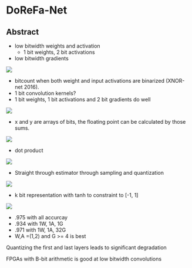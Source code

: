 # DoReFa-Net

## Abstract
* low bitwidth weights and activation
    * 1 bit weights, 2 bit activations
* low bitwidth gradients

![](https://i.imgur.com/isbpqr4.png)

* bitcount when both weight and input activations are binarized (XNOR-net 2016).
* 1 bit convolution kernels?
* 1 bit weights, 1 bit activations and 2 bit gradients do well

![](https://i.imgur.com/isbpqr4.png)

* x and y are arrays of bits, the floating point can be calculated by those sums.

![](https://i.imgur.com/UKMw0Vt.png)

* dot product

![](https://i.imgur.com/aagv0oS.png)

* Straight through estimator through sampling and quantization

![](https://i.imgur.com/77wxwFU.png)

* k bit representation with tanh to constraint to [-1, 1]

![](https://i.imgur.com/OuygHvF.png)

* .975 with all accurcay
* .934 with 1W, 1A, 1G
* .971 with 1W, 1A, 32G
* W,A =(1,2) and G >= 4 is best

Quantizing the first and last layers leads to significant degradation 

FPGAs with B-bit arithmetic is good at low bitwidth convolutions